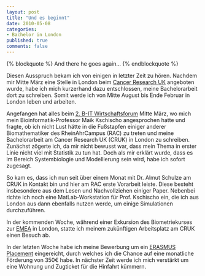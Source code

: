 ```yaml
--- 
layout: post
title: "Und es beginnt"
date: 2010-05-08
categories: 
- Bachelor in London
published: true
comments: false
---
```

{% blockquote %}
And there he goes again...
{% endblockquote %}

Diesen Ausspruch bekam ich von einigen in letzter Zeit zu hören.
Nachdem mir Mitte März eine Stelle in London beim [Cancer Research UK](http://www.cancerresearchuk.org/) angeboten wurde, habe ich mich kurzerhand dazu entschlossen, meine Bachelorarbeit dort zu schreiben.
Somit werde ich von Mitte August bis Ende Februar in London leben und arbeiten.

<!-- more -->

Angefangen hat alles beim [2.
B-IT Wirtschaftsforum](http://www.b-it-center.de/Wob/en/view/class211_id1162.html) Mitte März, wo mich mein Bioinformatik-Professor Maik Kschischo angesprochen hatte und fragte, ob ich nicht Lust hätte in die Fußstapfen einiger anderer Biomathematiker des RheinAhrCampus (RAC) zu treten und meine Bachelorarbeit am Cancer Research UK (CRUK) in London zu schreiben.
Zunächst zögerte ich, da mir nicht bewusst war, dass mein Thema in erster Linie nicht viel mit Statistik zu tun hat.
Doch als mir erklärt wurde, dass es im Bereich Systembiologie und Modellierung sein wird, habe ich sofort zugesagt.

So kam es, dass ich nun seit über einem Monat mit Dr.
Almut Schulze am CRUK in Kontakt bin und hier am RAC erste Vorarbeit leiste.
Diese besteht insbesondere aus dem Lesen und Nachvollziehen einiger Paper.
Nebenbei richte ich noch eine MatLab-Workstation für Prof.
Kschischo ein, die ich aus London aus dann ebenfalls nutzen werde, um einige Simulationen durchzuführen.

In der kommenden Woche, während einer Exkursion des Biometriekurses zur [EMEA](http://www.ema.europa.eu/) in London, statte ich meinem zukünftigen Arbeitsplatz am CRUK einen Besuch ab.

In der letzten Woche habe ich meine Bewerbung um ein [ERASMUS Placement](http://www.eu-placements.de/content/view/29/41/) eingereicht, durch welches ich die Chance auf eine monatliche Förderung von 350€ habe.
In nächster Zeit werde ich mich verstärkt um eine Wohnung und Zugticket für die Hinfahrt kümmern.

